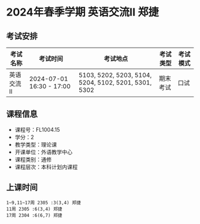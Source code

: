 # 2024年春季学期 英语交流II 郑捷




## 考试安排

| 考试名称 | 考试时间 | 考试地点 | 考试类型 | 考试模式 |
| -------- | -------- | -------- | -------- | -------- |
| 英语交流II | 2024-07-01 16:30 - 17:00 | 5103, 5202, 5203, 5104, 5204, 5102, 5201, 5301, 5302 | 期末考试 | 口试 |





## 课程信息

- 课程号：FL1004.15
- 学分：2
- 教学类型：理论课
- 开课单位：外语教学中心
- 课程类别：通修
- 课程层次：本科计划内课程

## 上课时间

```
1~9,11~17周 2305 :3(3,4) 郑捷
11周 2305 :6(3,4) 郑捷
17周 2304 :6(6,7) 郑捷
```

